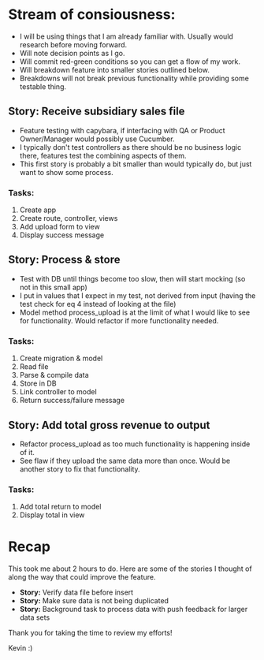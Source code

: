 # Stream of consiousness:
* I will be using things that I am already familiar with.  Usually would research before moving forward.
* Will note decision points as I go.
* Will commit red-green conditions so you can get a flow of my work.
* Will breakdown feature into smaller stories outlined below.
* Breakdowns will not break previous functionality while providing some testable thing.

## Story: Receive subsidiary sales file
* Feature testing with capybara, if interfacing with QA or Product Owner/Manager would possibly use Cucumber.
* I typically don't test controllers as there should be no business logic there, features test the combining aspects of them.
* This first story is probably a bit smaller than would typically do, but just want to show some process.

### Tasks:
1. Create app
1. Create route, controller, views
1. Add upload form to view
1. Display success message

## Story: Process & store
* Test with DB until things become too slow, then will start mocking (so not in this small app)
* I put in values that I expect in my test, not derived from input (having the test check for eq 4 instead of looking at the file)
* Model method process_upload is at the limit of what I would like to see for functionality.  Would refactor if more functionality needed.

### Tasks:
1. Create migration & model
1. Read file
1. Parse & compile data
1. Store in DB
1. Link controller to model
1. Return success/failure message

## Story: Add total gross revenue to output
* Refactor process_upload as too much functionality is happening inside of it.
* See flaw if they upload the same data more than once.  Would be another story to fix that functionality.

### Tasks:
1. Add total return to model
1. Display total in view

# Recap
This took me about 2 hours to do.  Here are some of the stories I thought of along the way that could improve the feature.

* **Story:** Verify data file before insert
* **Story:** Make sure data is not being duplicated
* **Story:** Background task to process data with push feedback for larger data sets

Thank you for taking the time to review my efforts!

Kevin
:)

